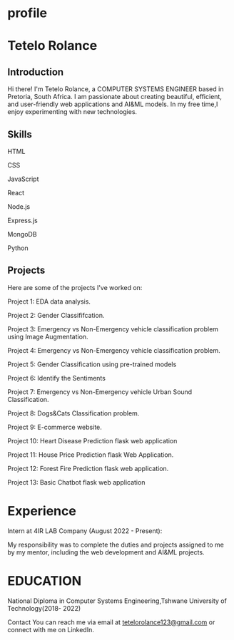 # profile

<h1>Tetelo Rolance</h1>

<h2>Introduction</h2>

Hi there! I'm Tetelo Rolance, a COMPUTER SYSTEMS ENGINEER based in Pretoria, South Africa. I am passionate about creating beautiful, efficient, and user-friendly web applications and AI&ML models. In my free time,I enjoy experimenting with new technologies.




<h2>Skills</h2>

HTML

CSS

JavaScript

React

Node.js

Express.js

MongoDB

Python 

<h2>Projects</h2>

Here are some of the projects I've worked on:

Project 1: EDA data analysis.

Project 2: Gender Classififcation.

Project 3: Emergency vs Non-Emergency vehicle classification problem using Image Augmentation.

Project 4: Emergency vs Non-Emergency vehicle classification problem.

Project 5: Gender Classification using pre-trained models

Project 6: Identify the Sentiments

Project 7: Emergency vs Non-Emergency vehicle Urban Sound Classification.

Project 8: Dogs&Cats Classification problem.

Project 9: E-commerce website.

Project 10: Heart Disease Prediction flask web application

Project 11: House Price Prediction flask Web Application.

Project 12: Forest Fire Prediction flask web application.

Project 13: Basic Chatbot flask web application



<h1>Experience</h1>

Intern at 4IR LAB Company (August 2022 - Present):

My responsibility was to complete the duties and projects assigned to me by my mentor, including the web development and AI&ML projects.

<h1>EDUCATION</h1>
National Diploma in Computer Systems Engineering,Tshwane University of Technology(2018- 2022)

Contact
You can reach me via email at tetelorolance123@gmail.com or connect with me on LinkedIn.

